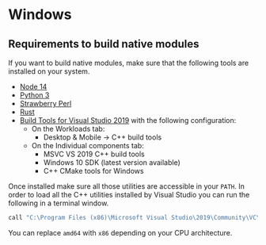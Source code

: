 # Windows

## Requirements to build native modules

If you want to build native modules, make sure that the following tools are installed on your system.

- [Node 14](https://nodejs.org)
- [Python 3](https://www.python.org/downloads/)
- [Strawberry Perl](https://strawberryperl.com/)
- [Rust](https://rustup.rs/)
- [Build Tools for Visual Studio 2019](https://visualstudio.microsoft.com/downloads/#build-tools-for-visual-studio-2019) with the following configuration:
  - On the Workloads tab:
    - Desktop & Mobile -> C++ build tools
  - On the Individual components tab:
    - MSVC VS 2019 C++ build tools
    - Windows 10 SDK (latest version available)
    - C++ CMake tools for Windows

Once installed make sure all those utilities are accessible in your `PATH`.
In order to load all the C++ utilities installed by Visual Studio you can run the following in a terminal window.

```sh
call "C:\Program Files (x86)\Microsoft Visual Studio\2019\Community\VC\Auxiliary\Build\vcvarsall.bat" amd64
```

You can replace `amd64` with `x86` depending on your CPU architecture.
